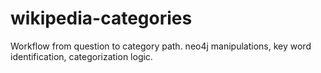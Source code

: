 # wikipedia-categories
Workflow from question to category path. neo4j manipulations, key word identification, categorization logic.
